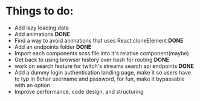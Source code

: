 <h1>Things to do:</h1>

<ul>
<li>Add lazy loading data</li>
<li>Add animations <b>DONE</b></li>
<li>Find a way to avoid animations that uses React.cloneElement <b>DONE</b></li>
<li>Add an endpoints folder <b>DONE</b></li>
<li>Import each components scss file into it's relative component(maybe)</li>
<li>Get back to using browser history over hash for routing <b>DONE</b></li>
<li>work on search feature for twitch's streams search api endpoints <b>DONE</b></li>
<li>Add a dummy login authentication landing page, make it so users have to typ in 8char username and password, for fun, make it bypassable with an option</li>
<li>Improve performance, code design, and structuring</li>
</ul>
